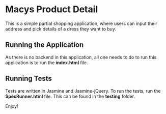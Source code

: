 # Macys Product Detail

This is a simple partial shopping application, where users can input their address and pick details of a dress they want to buy.

## Running the Application
As there is no backend in this application, all one needs to do to run this application is to run the **index.html** file.

## Running Tests
Tests are written in Jasmine and Jasmine-jQuery. To run the tests, run the **SpecRunner.html** file. This can be found in the **testing** folder.

Enjoy!
